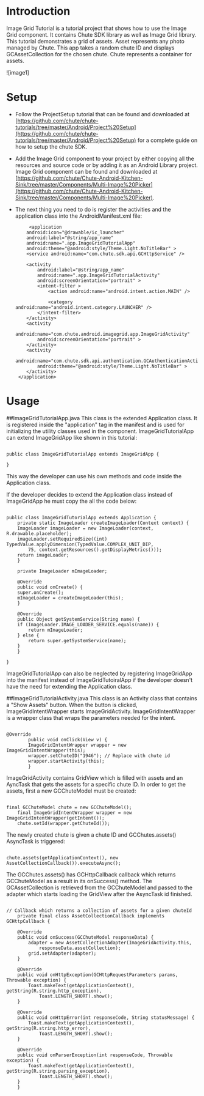 Introduction
====

Image Grid Tutorial is a tutorial project that shows how to use the Image Grid component. It contains Chute SDK library as well as Image Grid library.
This tutorial demonstrates a grid of assets. Asset represents any photo managed by Chute. This app takes a random chute ID and displays GCAssetCollection for the chosen chute. Chute represents a container for assets. 

![image1] 

Setup
====

* Follow the ProjectSetup tutorial that can be found and downloaded at  
  [https://github.com/chute/chute-tutorials/tree/master/Android/Project%20Setup](https://github.com/chute/chute-tutorials/tree/master/Android/Project%20Setup) for a complete guide on how to setup the chute SDK.
  
* Add the Image Grid component to your project by either copying all the resources and source code or by adding it as an Android Library project.
  Image Grid component can be found and downloaded at [https://github.com/chute/Chute-Android-Kitchen-Sink/tree/master/Components/Multi-Image%20Picker](https://github.com/chute/Chute-Android-Kitchen-Sink/tree/master/Components/Multi-Image%20Picker).

* The next thing you need to do is register the activities and the application class into the AndroidManifest.xml file:

    ```
         <application
        android:icon="@drawable/ic_launcher"
        android:label="@string/app_name"
        android:name=".app.ImageGridTutorialApp"
        android:theme="@android:style/Theme.Light.NoTitleBar" >
        <service android:name="com.chute.sdk.api.GCHttpService" />

        <activity
            android:label="@string/app_name"
            android:name=".app.ImageGridTutorialActivity"
            android:screenOrientation="portrait" >
            <intent-filter >
                <action android:name="android.intent.action.MAIN" />

                <category android:name="android.intent.category.LAUNCHER" />
            </intent-filter>
        </activity>
        <activity
            android:name="com.chute.android.imagegrid.app.ImageGridActivity"
            android:screenOrientation="portrait" >
        </activity>
        <activity
            android:name="com.chute.sdk.api.authentication.GCAuthenticationActivity"
            android:theme="@android:style/Theme.Light.NoTitleBar" >
        </activity>
     </application>
    ```
    
Usage
====

##ImageGridTutorialApp.java 
This class is the extended Application class. It is registered inside the "application" tag in the manifest and is used for initializing the utility classes used in the component.
ImageGridTutorialApp can extend ImageGridApp like shown in this tutorial:

<pre><code>
public class ImageGridTutorialApp extends ImageGridApp {

}
</code></pre>

This way the developer can use his own methods and code inside the Application class. 

If the developer decides to extend the Application class instead of ImageGridApp he must copy the all the code below:

<pre><code>
public class ImageGridTutorialApp extends Application {
    private static ImageLoader createImageLoader(Context context) {
	ImageLoader imageLoader = new ImageLoader(context, R.drawable.placeholder);
	imageLoader.setRequiredSize((int) TypedValue.applyDimension(TypedValue.COMPLEX_UNIT_DIP,
		75, context.getResources().getDisplayMetrics()));
	return imageLoader;
    }

    private ImageLoader mImageLoader;

    @Override
    public void onCreate() {
	super.onCreate();
	mImageLoader = createImageLoader(this);
    }

    @Override
    public Object getSystemService(String name) {
	if (ImageLoader.IMAGE_LOADER_SERVICE.equals(name)) {
	    return mImageLoader;
	} else {
	    return super.getSystemService(name);
	}
    }

}
</code></pre>

ImageGridTutorialApp can also be neglected by registering ImageGridApp into the manifest instead of ImageGridTutoiralApp if the developer doesn't have the need for extending the Application class.
    
##ImageGridTutorialActivity.java
This class is an Activity class that contains a "Show Assets" button. When the button is clicked, ImageGridIntentWrapper starts ImageGridActivity. ImageGridIntentWrapper is a wrapper class that wraps the parameters needed for the intent.

<pre><code> 
@Override
        public void onClick(View v) {
    	ImageGridIntentWrapper wrapper = new ImageGridIntentWrapper(this);
    	wrapper.setChuteID("1946"); // Replace with chute id
    	wrapper.startActivity(this);
        }
</code></pre>  

ImageGridActivity contains GridView which is filled with assets and an AyncTask that gets the assets for a specific chute ID.
In order to get the assets, first a new GCChuteModel must be created:

<pre><code>
final GCChuteModel chute = new GCChuteModel();
	final ImageGridIntentWrapper wrapper = new ImageGridIntentWrapper(getIntent());
	chute.setId(wrapper.getChuteId());
</code></pre>

The newly created chute is given a chute ID and GCChutes.assets() AsyncTask is triggered:
<pre><code>
chute.assets(getApplicationContext(), new AssetCollectionCallback()).executeAsync();
</code></pre>

The GCChutes.assets() has GCHttpCallback<GCChuteModel> callback which returns GCChuteModel as a result in its onSuccess() method.
The GCAssetCollection is retrieved from the GCChuteModel and passed to the adapter which starts loading the GridView after the AsyncTask id finished. 
<pre><code>
// Callback which returns a collection of assets for a given chuteId
    private final class AssetCollectionCallback implements GCHttpCallback<GCChuteModel> {

	@Override
	public void onSuccess(GCChuteModel responseData) {
	    adapter = new AssetCollectionAdapter(ImageGridActivity.this,
		    responseData.assetCollection);
	    grid.setAdapter(adapter);
	}

	@Override
	public void onHttpException(GCHttpRequestParameters params, Throwable exception) {
	    Toast.makeText(getApplicationContext(), getString(R.string.http_exception),
		    Toast.LENGTH_SHORT).show();
	}

	@Override
	public void onHttpError(int responseCode, String statusMessage) {
	    Toast.makeText(getApplicationContext(), getString(R.string.http_error),
		    Toast.LENGTH_SHORT).show();
	}

	@Override
	public void onParserException(int responseCode, Throwable exception) {
	    Toast.makeText(getApplicationContext(), getString(R.string.parsing_exception),
		    Toast.LENGTH_SHORT).show();
	}
    }
</code></pre>    	          